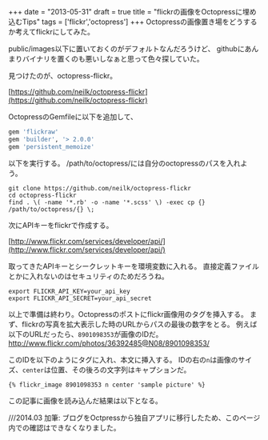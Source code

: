 
+++
date = "2013-05-31"
draft = true
title = "flickrの画像をOctopressに埋め込むTips"
tags  = ['flickr','octopress']
+++
Octopressの画像置き場をどうするか考えてflickrにしてみた。

public/images以下に置いておくのがデフォルトなんだろうけど、
githubにあんまりバイナリを置くのも悪いしなぁと思って色々探していた。

見つけたのが、octopress-flickr。

[https://github.com/neilk/octopress-flickr](https://github.com/neilk/octopress-flickr)

OctopressのGemfileに以下を追加して、
```ruby
gem 'flickraw'
gem 'builder', '> 2.0.0'
gem 'persistent_memoize'
```

以下を実行する。
/path/to/octopress/には自分のoctopressのパスを入れよう。
```
git clone https://github.com/neilk/octopress-flickr
cd octopress-flickr
find . \( -name '*.rb' -o -name '*.scss' \) -exec cp {} /path/to/octopress/{} \;
```

次にAPIキーをflickrで作成する。

[http://www.flickr.com/services/developer/api/](http://www.flickr.com/services/developer/api/)

取ってきたAPIキーとシークレットキーを環境変数に入れる。
直接定義ファイルとかに入れないのはセキュリティのためだろうね。
```
export FLICKR_API_KEY=your_api_key
export FLICKR_API_SECRET=your_api_secret
```

以上で準備は終わり。Octopressのポストにflickr画像用のタグを挿入する。
まず、flickrの写真を拡大表示した時のURLからパスの最後の数字をとる。
例えば以下のURLだったら、`8901098353`が画像のIDだ。
http://www.flickr.com/photos/36392485@N08/8901098353/

このIDを以下のようにタグに入れ、本文に挿入する。
IDの右の`n`は画像のサイズ、`center`は位置、その後ろの文字列はキャプションだ。
```
{% flickr_image 8901098353 n center 'sample picture' %}
```


この記事に画像を読み込んだ結果は以下となる。

///2014.03 加筆: ブログをOctpressから独自アプリに移行したため、このページ内での確認はできなくなりました。
	

